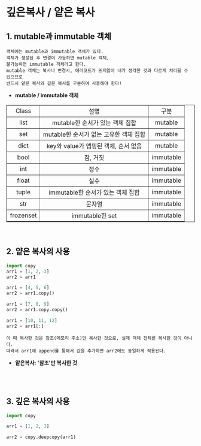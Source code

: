 # 깊은복사 / 얕은 복사

## **1. mutable과 immutable 객체**
    객체에는 mutable과 immutable 객체가 있다.
    객체가 생성된 후 변경이 가능하면 mutable 객체,
    불가능하면 immutable 객체라고 한다.
    mutable 객체는 복사나 변경시, 에러코드가 뜨지않아 내가 생각한 것과 다르게 처리될 수 있으므로
    반드시 얕은 복사와 깊은 복사를 구분하여 사용해야 한다!
+  **mutable / immutable 객체**
<table border=1; style ="text-align:center" >
<tr>
<td>Class</td><td>설명</td><td>구분</td>
<tr><td>list</td><td>mutable한 순서가 있는 객체 집합</td><td>mutable</td></tr>
<tr><td>set</td><td>mutable한 순서가 없는 고유한 객체 집합</td><td>mutable</td></tr>
<tr><td>dict</td><td>key와 value가 맵핑된 객체, 순서 없음</td><td>mutable</td></tr>
<tr><td>bool</td><td>참, 거짓</td><td>immutable</td></tr>
<tr><td>int</td><td>정수</td><td>immutable</td></tr>
<tr><td>float</td><td>실수</td><td>immutable</td></tr>
<tr><td>tuple</td><td>immutable한 순서가 있는 객체 집합</td><td>immutable</td></tr>
<tr><td>str</td><td>문자열</td><td>immutable</td></tr>
<tr><td>frozenset</td><td>immutable한 set</td><td>immutable</td></tr>
</table>
<br>

## 2. **얕은 복사의 사용**
```python
import copy
arr1 = [1, 2, 3]
arr2 = arr1

arr1 = [4, 5, 6]
arr2 = arr1.copy()

arr1 = [7, 8, 9]
arr2 = arr1.copy.copy()

arr1 = [10, 11, 12]
arr2 = arr1[:]
```

    이 때 복사한 것은 참조(메모리 주소)만 복사한 것으로, 실제 객체 전체를 복사한 것이 아니다.
    따라서 arr1에 append를 통해서 값을 추가하면 arr2에도 동일하게 적용된다.
+ **얕은복사: '참조'만 복사한 것**
<br>
<br>

## 3. **깊은 복사의 사용**
```python
import copy

arr1 = [1, 2, 3]

arr2 = copy.deepcopy(arr1)
```
